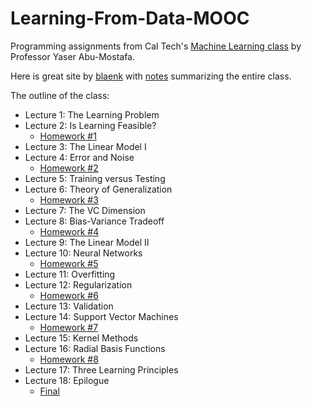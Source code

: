 # Learning-From-Data-MOOC

Programming assignments from Cal Tech's [Machine Learning class](http://work.caltech.edu/telecourse) by Professor Yaser Abu-Mostafa.  

Here is great site by [blaenk](https://github.com/blaenk) with [notes](https://www.blaenkdenum.com/notes/machine-learning/) summarizing the entire class.


The outline of the class:

- Lecture 1: The Learning Problem
- Lecture 2: Is Learning Feasible?
  - [Homework #1](https://github.com/michaelbasca/Learning-From-Data-MOOC/blob/master/Homework%201.ipynb)
- Lecture 3: The Linear Model I
- Lecture 4: Error and Noise
  - [Homework #2](https://github.com/michaelbasca/Learning-From-Data-MOOC/blob/master/Homework%202.ipynb)
- Lecture 5: Training versus Testing
- Lecture 6: Theory of Generalization
  - [Homework #3](https://github.com/michaelbasca/Learning-From-Data-MOOC/blob/master/Homework%203.ipynb)
- Lecture 7: The VC Dimension
- Lecture 8: Bias-Variance Tradeoff
  - [Homework #4](https://github.com/michaelbasca/Learning-From-Data-MOOC/blob/master/Homework%204.ipynb)
- Lecture 9: The Linear Model II
- Lecture 10: Neural Networks
  - [Homework #5](https://github.com/michaelbasca/Learning-From-Data-MOOC/blob/master/Homework%205.ipynb)
- Lecture 11: Overfitting
- Lecture 12: Regularization
  - [Homework #6](https://github.com/michaelbasca/Learning-From-Data-MOOC/blob/master/Homework%206.ipynb)
- Lecture 13: Validation
- Lecture 14: Support Vector Machines
  - [Homework #7](https://github.com/michaelbasca/Learning-From-Data-MOOC/blob/master/Homework%207.ipynb)
- Lecture 15: Kernel Methods
- Lecture 16: Radial Basis Functions
  - [Homework #8](https://github.com/michaelbasca/Learning-From-Data-MOOC/blob/master/Homework%208.ipynb)
- Lecture 17: Three Learning Principles
- Lecture 18: Epilogue
  - [Final](https://github.com/michaelbasca/Learning-From-Data-MOOC/blob/master/Final.ipynb)
